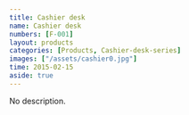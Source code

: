 ```yaml
---
title: Cashier desk
name: Cashier desk
numbers: [F-001]
layout: products
categories: [Products, Cashier-desk-series]
images: ["/assets/cashier0.jpg"]
time: 2015-02-15
aside: true
---
```


No description.